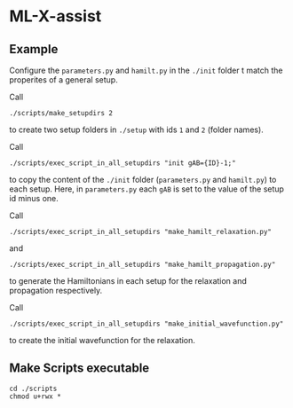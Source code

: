 # ML-X-assist

## Example
Configure the `parameters.py` and `hamilt.py` in the `./init` folder t match the properites of a general setup.

Call 
```
./scripts/make_setupdirs 2
```
to create two setup folders in `./setup` with ids `1` and `2` (folder names).


Call 
```
./scripts/exec_script_in_all_setupdirs "init gAB={ID}-1;"

```
to copy the content of the `./init` folder (`parameters.py` and `hamilt.py`) to each setup. Here, in `parameters.py` each `gAB` is set to the value of the setup id minus one.


Call 
```
./scripts/exec_script_in_all_setupdirs "make_hamilt_relaxation.py"

```
and
```
./scripts/exec_script_in_all_setupdirs "make_hamilt_propagation.py"

```
to generate the Hamiltonians in each setup for the relaxation and propagation respectively.


Call 
```
./scripts/exec_script_in_all_setupdirs "make_initial_wavefunction.py"

```
to create the initial wavefunction for the relaxation.

## Make Scripts executable
```
cd ./scripts
chmod u+rwx *
```
